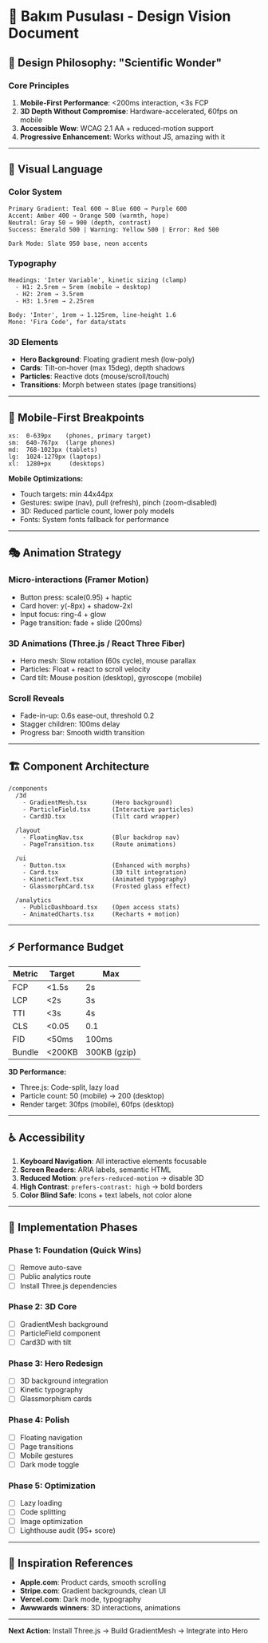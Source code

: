 # 🎨 Bakım Pusulası - Design Vision Document

## 🎯 Design Philosophy: "Scientific Wonder"

### Core Principles
1. **Mobile-First Performance**: <200ms interaction, <3s FCP
2. **3D Depth Without Compromise**: Hardware-accelerated, 60fps on mobile
3. **Accessible Wow**: WCAG 2.1 AA + reduced-motion support
4. **Progressive Enhancement**: Works without JS, amazing with it

---

## 🌊 Visual Language

### Color System
```
Primary Gradient: Teal 600 → Blue 600 → Purple 600
Accent: Amber 400 → Orange 500 (warmth, hope)
Neutral: Gray 50 → 900 (depth, contrast)
Success: Emerald 500 | Warning: Yellow 500 | Error: Red 500

Dark Mode: Slate 950 base, neon accents
```

### Typography
```
Headings: 'Inter Variable', kinetic sizing (clamp)
  - H1: 2.5rem → 5rem (mobile → desktop)
  - H2: 2rem → 3.5rem
  - H3: 1.5rem → 2.25rem

Body: 'Inter', 1rem → 1.125rem, line-height 1.6
Mono: 'Fira Code', for data/stats
```

### 3D Elements
- **Hero Background**: Floating gradient mesh (low-poly)
- **Cards**: Tilt-on-hover (max 15deg), depth shadows
- **Particles**: Reactive dots (mouse/scroll/touch)
- **Transitions**: Morph between states (page transitions)

---

## 📱 Mobile-First Breakpoints

```
xs:  0-639px    (phones, primary target)
sm:  640-767px  (large phones)
md:  768-1023px (tablets)
lg:  1024-1279px (laptops)
xl:  1280+px     (desktops)
```

**Mobile Optimizations:**
- Touch targets: min 44x44px
- Gestures: swipe (nav), pull (refresh), pinch (zoom-disabled)
- 3D: Reduced particle count, lower poly models
- Fonts: System fonts fallback for performance

---

## 🎭 Animation Strategy

### Micro-interactions (Framer Motion)
- Button press: scale(0.95) + haptic
- Card hover: y(-8px) + shadow-2xl
- Input focus: ring-4 + glow
- Page transition: fade + slide (200ms)

### 3D Animations (Three.js / React Three Fiber)
- Hero mesh: Slow rotation (60s cycle), mouse parallax
- Particles: Float + react to scroll velocity
- Card tilt: Mouse position (desktop), gyroscope (mobile)

### Scroll Reveals
- Fade-in-up: 0.6s ease-out, threshold 0.2
- Stagger children: 100ms delay
- Progress bar: Smooth width transition

---

## 🏗️ Component Architecture

```
/components
  /3d
    - GradientMesh.tsx       (Hero background)
    - ParticleField.tsx      (Interactive particles)
    - Card3D.tsx             (Tilt card wrapper)
  
  /layout
    - FloatingNav.tsx        (Blur backdrop nav)
    - PageTransition.tsx     (Route animations)
  
  /ui
    - Button.tsx             (Enhanced with morphs)
    - Card.tsx               (3D tilt integration)
    - KineticText.tsx        (Animated typography)
    - GlassmorphCard.tsx     (Frosted glass effect)
  
  /analytics
    - PublicDashboard.tsx    (Open access stats)
    - AnimatedCharts.tsx     (Recharts + motion)
```

---

## ⚡ Performance Budget

| Metric | Target | Max |
|--------|--------|-----|
| FCP | <1.5s | 2s |
| LCP | <2s | 3s |
| TTI | <3s | 4s |
| CLS | <0.05 | 0.1 |
| FID | <50ms | 100ms |
| Bundle | <200KB | 300KB (gzip) |

**3D Performance:**
- Three.js: Code-split, lazy load
- Particle count: 50 (mobile) → 200 (desktop)
- Render target: 30fps (mobile), 60fps (desktop)

---

## ♿ Accessibility

1. **Keyboard Navigation**: All interactive elements focusable
2. **Screen Readers**: ARIA labels, semantic HTML
3. **Reduced Motion**: `prefers-reduced-motion` → disable 3D
4. **High Contrast**: `prefers-contrast: high` → bold borders
5. **Color Blind Safe**: Icons + text labels, not color alone

---

## 🚀 Implementation Phases

### Phase 1: Foundation (Quick Wins)
- [ ] Remove auto-save
- [ ] Public analytics route
- [ ] Install Three.js dependencies

### Phase 2: 3D Core
- [ ] GradientMesh background
- [ ] ParticleField component
- [ ] Card3D with tilt

### Phase 3: Hero Redesign
- [ ] 3D background integration
- [ ] Kinetic typography
- [ ] Glassmorphism cards

### Phase 4: Polish
- [ ] Floating navigation
- [ ] Page transitions
- [ ] Mobile gestures
- [ ] Dark mode toggle

### Phase 5: Optimization
- [ ] Lazy loading
- [ ] Code splitting
- [ ] Image optimization
- [ ] Lighthouse audit (95+ score)

---

## 🎨 Inspiration References

- **Apple.com**: Product cards, smooth scrolling
- **Stripe.com**: Gradient backgrounds, clean UI
- **Vercel.com**: Dark mode, typography
- **Awwwards winners**: 3D interactions, animations

---

**Next Action:** Install Three.js → Build GradientMesh → Integrate into Hero

